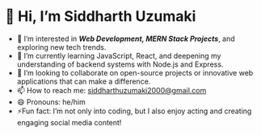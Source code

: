 # 👋 Hi, I’m Siddharth Uzumaki
- 👀 I’m interested in __*Web Development, MERN Stack Projects*__, and exploring new tech trends.
- 🌱 I’m currently learning JavaScript, React, and deepening my understanding of backend systems with Node.js and Express.
- 💞️ I’m looking to collaborate on open-source projects or innovative web applications that can make a difference.
- 📫 How to reach me: siddharthuzumaki2000@gmail.com
- 😄  Pronouns: he/him
- ⚡Fun fact: I’m not only into coding, but I also enjoy acting and creating engaging social media content!

<!---
sid-120/sid-120 is a ✨ special ✨ repository because its `README.md` (this file) appears on your GitHub profile.
You can click the Preview link to take a look at your changes.
--->
